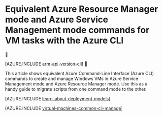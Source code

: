 <properties
	pageTitle="Equivalent CLI commands for Windows VM tasks | Azure"
	description="Equivalent Azure CLI commands to create and manage Windows VMs in Azure Resource Manager and Azure Service Management modes"
	services="virtual-machines-windows"
	documentationCenter=""
	authors="dlepow"
	manager="timlt"
	editor=""
	tags="azure-resource-manager,azure-service-management"/>

<tags
	ms.service="virtual-machines-windows"
	ms.date="04/08/2016"
	wacn.date=""/>

# Equivalent Azure Resource Manager mode and Azure Service Management mode commands for VM tasks with the Azure CLI


[AZURE.INCLUDE [arm-api-version-cli](../includes/arm-api-version-cli.md)]


This article shows equivalent Azure Command-Line Interface (Azure CLI) commands to create and manage Windows VMs in Azure Service Management mode and Azure Resource Manager mode. Use this as a handy guide to migrate scripts from one command mode to the other. 

[AZURE.INCLUDE [learn-about-deployment-models](../includes/learn-about-deployment-models-both-include.md)]

[AZURE.INCLUDE [virtual-machines-common-cli-manage](../includes/virtual-machines-common-cli-manage.md)]
